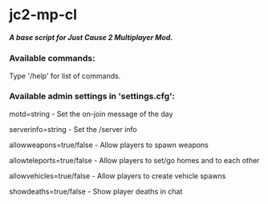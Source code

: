 jc2-mp-cl
=========

##### A base script for Just Cause 2 Multiplayer Mod.


### Available commands:

Type '/help' for list of commands.


### Available admin settings in 'settings.cfg':

motd=string			- Set the on-join message of the day

serverinfo=string - Set the /server info

allowweapons=true/false	- Allow players to spawn weapons

allowteleports=true/false	- Allow players to set/go homes and to each other

allowvehicles=true/false	- Allow players to create vehicle spawns

showdeaths=true/false	- Show player deaths in chat
